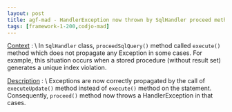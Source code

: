 ```yaml
---
layout: post
title: agf-mad - HandlerException now thrown by SqlHandler proceed method
tags: [framework-1-200,codjo-mad]
---
```

<u>Context</u> :
\\
In ```SqlHandler``` class, ```proceedSqlQuery()``` method called ```execute()``` method which does not propagate any Exception in some cases.
For example, this situation occurs when a stored procedure (without result set) generates a unique index violation.

<u>Description</u> :
\\
Exceptions are now correctly propagated by the call of ```executeUpdate()``` method instead of ```execute()``` method on the statement.
Consequently, ```proceed()``` method now throws a HandlerException in that cases.